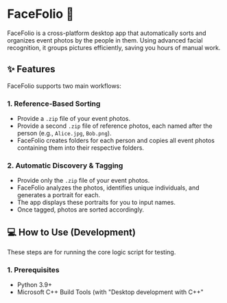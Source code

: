 # FaceFolio 📸

FaceFolio is a cross-platform desktop app that automatically sorts and organizes event photos by the people in them. Using advanced facial recognition, it groups pictures efficiently, saving you hours of manual work.

## ✨ Features

FaceFolio supports two main workflows:

### 1. Reference-Based Sorting

- Provide a `.zip` file of your event photos.
- Provide a second `.zip` file of reference photos, each named after the person (e.g., `Alice.jpg`, `Bob.png`).
- FaceFolio creates folders for each person and copies all event photos containing them into their respective folders.

### 2. Automatic Discovery & Tagging

- Provide only the `.zip` file of your event photos.
- FaceFolio analyzes the photos, identifies unique individuals, and generates a portrait for each.
- The app displays these portraits for you to input names.
- Once tagged, photos are sorted accordingly.

## 💻 How to Use (Development)

These steps are for running the core logic script for testing.

### 1. Prerequisites

- Python 3.9+
- Microsoft C++ Build Tools (with "Desktop development with C++" workload)
- CMake (added to system PATH)

### 2. Setup

Clone the repository and set up a Python virtual environment:

```sh
# Navigate to your project directory
cd path/to/FaceFolio

# Create and activate a virtual environment
python -m venv venv
venv\Scripts\activate

# Install required libraries
pip install cmake dlib face_recognition opencv-python Pillow
```

### 3. Running the Core Logic

The `core.py` script contains the main processing logic. Test the workflows by following the instructions in the `if __name__ == "__main__":` block.

#### To Test Workflow 1 (Reference-Based):

1. Create `temp_files/reference_photos` and add named reference images (e.g., `Alice.jpg`).
2. Create `temp_files/event_photos` and add your event photos.
3. Uncomment the "TESTING WORKFLOW 1" block in `core.py` and run the script.

#### To Test Workflow 2 (Discovery):

1. Create `temp_files/event_photos` and add your event photos.
2. Uncomment the "TESTING WORKFLOW 2" block in `core.py` and run the script.

## 🛠️ Technology Stack

- **Core Language:** Python
- **Facial Recognition:** face_recognition (built on dlib)
- **Image Processing:** Pillow, opencv-python
- **GUI Framework (Upcoming):** PyQt6
- **Packaging (Upcoming):** PyInstaller
- **Installer (Upcoming):** Inno Setup

## 🚀 Next Steps

The next phase is building the graphical user interface (GUI) to connect with the core logic, providing a seamless and user-friendly experience.
